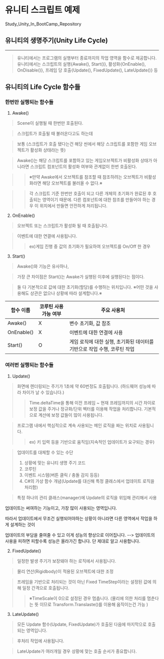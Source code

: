 # 유니티 스크립트 예제
Study_Unity_In_BootCamp_Repository

## 유니티의 생명주기(Unity Life Cycle)
***
> 유니티에서는 프로그램의 실행부터 종료까지의 작업 영역을 함수로 제공합니다.
유니티에서는 스크립트의 실행{Awake(), Start()}, 활성화{OnEnable(), OnDisable()}, 프레임 당 호출{Update(), FixedUpdate(), LateUpdate()} 등

## 유니티의 Life Cycle 함수들
### 한번만 실행되는 함수들
1. Awake()
> Scene이 실행될 때 한번만 호출된다.
 
>스크립트가 호출될 때 불러온다고도 하는데

>보통 (스크립트가 호출 됐다는건 해당 씬에서 해당 스크립트를 포함한 게임 오브젝트가 활성화 상태라는 뜻)

> Awake()는 해당 스크립트를 포함하고 있는 게임오브젝트가 비활성화 상태가 아니라면 스크립트 컴포넌트의 활성화 여부와 관계없이 한번 호출된다.

>> ※만약  Awake에서 오브젝트를 참조할 때 참조하려는 오브젝트가 비활성화라면 해당 오브젝트를 불러올 수 없다.※

>>각 스크립트 기준 한번만 호출이 되고 다른 개체의 초기화가 완료된 후 호출되는 영역이기 때문에. 다른 컴포넌트에 대한 참조를 만들어야 하는 경우 이 위치에서 만들면 안전하게 처리됩니다.

2. OnEnable()
>오브젝트 또는 스크립트가 활성화 될 때 호출됩니다.

>이벤트에 대한 연결에 사용됩니다.
>>ex)게임 진행 중 값의 초기화가 필요하여 오브젝트를 On/Off 한 경우


3. Start()
> Awake()와 기능은 유사하나,

> 가장 큰 차이점은 Start()는 Awake가 실행된 이후에 실행된다는 점이다.

>둘 다 기본적으로 값에 대한 초기화(할당)를 수행하는 위치입니다.
>※어떤 것을 사용해도 상관은 없으나 상황에 따라 설계합니다.※

 
|함수 이름|코루틴 사용가능 여부 |주요 사용처|
|------|---|---|
|Awake()|X|변수 초기화, 값 참조|
|OnEnable()|X|이벤트에 대한 연결에 사용|
|Start()|O|게임 로직에 대한 실행, 초기화된 데이터를 기반으로 작업 수행, 코루틴 작업|

### 여러번 실행되는 함수들
1. Update()
>화면에 렌더링되는 주기가 1초에 약 60번정도 호출됩니다. (하드웨어 성능에 따라 차이가 날 수 있습니다.)
>>Time.deltaTime을 통해 이전 프레임 ~ 현재 프레임까지의 시간 차이로 보정 값을 주거나
>>정규화/단위 벡터를 이용해 작업을 처리합니다.
>>기본적으로 계산에 보정 값들이 많이 사용됩니다.

>프로그램 내에서 핵심적으로 계속 사용되는 메인 로직을 짜는 위치로 사용됩니다.
>>ex) 키 입력 등을 기반으로 움직임(지속적인 업데이트가 요구되는 경우)

>업데이트를 대체할 수 있는 수단
>1. 상황에 맞는 유니티 생명 주기 코드
>2. 코루틴
>3. 이벤트 시스템(버튼 클릭 / 충돌 감지 등등)
>4. C#의 가상 함수 개념(Update를 대신해 특정 클래스에서 업데이트 로직을 처리함)

>특정 하나의 관리 클래스(manager)에 Update의 로직을 위임해 관리해서 사용

업데이트는 써여하는 기능이고, 가장 많이 사용되는 영역입니다.

따라서 업데이트에서 무조건 실행되어야하는 상황이 아니라면 다른 영역에서 작업을 하게 설계하는 것이

업데이트의 부담을 줄여줄 수 있고 이게 성능의 향상으로 이어집니다.
--> 업데이트의 사용을 피하면 피할수록 성능은 올라가긴 합니다. 단 제대로 알고 사용합니다.

2. FixedUpdate()
>일정한 발생 주기가 보장돼야 하는 로직에서 사용됩니다.

>물리 연산(Rigidbody)이 적용된 오브젝트에 대한 조정

>프레임을 기반으로 처리되는 것이 아닌 Fixed TimeStep이라는 설정된 값에 의해 일정 간격으로 호출됩니다.
>>※TimeScale이 0으로 설정된 경우 멈춥니다. (물리에 의한 처리를 멈춘다는 뜻 이므로 Transform.Translaste()를 이용해 움직이는건 가능 )

3. LateUpdate()
>모든 Update 함수(Update, FixedUpdate)가 호출된 다음에 마지막으로 호출되는 영역입니다.

>후처리 작업에 사용됩니다.

>LateUpdate가 여러개일 경우 상황에 맞는 호출 순서가 중요합니다.


